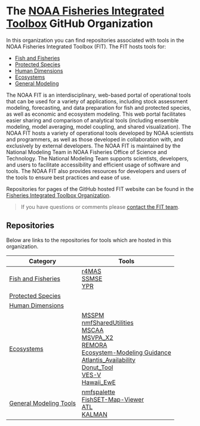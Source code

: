 # The [NOAA Fisheries Integrated Toolbox](https://noaa-fisheries-integrated-toolbox.github.io/) GitHub Organization 

In this organization you can find repositories associated with tools in the NOAA Fisheries Integrated Toolbox (FIT). The FIT hosts tools for:
- [Fish and Fisheries](https://nmfs-fish-tools.github.io/) 
- [Protected Species](https://nmfs-protected-species-tools.github.io/) 
- [Human Dimensions](https://nmfs-human-dimensions-tools.github.io/) 
- [Ecosystems](https://nmfs-ecosystem-tools.github.io/) 
- [General Modeling](https://nmfs-general-modeling-tools.github.io/) 


The NOAA FIT is an interdisciplinary, web-based portal of operational tools that can be used for a variety of applications, including stock assessment modeling, forecasting, and data preparation for fish and protected species, as well as economic and ecosystem modeling. This web portal facilitates easier sharing and comparison of analytical tools (including ensemble modeling, model averaging, model coupling, and shared visualization). The NOAA FIT hosts a variety of operational tools developed by NOAA scientists and programmers, as well as those developed in collaboration with, and exclusively by external developers. The NOAA FIT is maintained by the National Modeling Team in NOAA Fisheries Office of Science and Technology. The National Modeling Team supports scientists, developers, and users to facilitate accessibility and efficient usage of software and tools. The NOAA FIT also provides resources for developers and users of the tools to ensure best practices and ease of use.

Repositories for pages of the GitHub hosted FIT website can be found in the [Fisheries Integrated Toolbox Organization](https://github.com/noaa-fisheries-integrated-toolbox).

> If you have questions or comments please [contact the FIT team](https://noaa-fisheries-integrated-toolbox.github.io/resources/onboarding/contact/). 

## Repositories 

Below are links to the repositories for tools which are hosted in this organization. 

| Category  | Tools |
| ------------- | ------------- |
| [Fish and Fisheries](https://nmfs-fish-tools.github.io/)   | [r4MAS](https://github.com/nmfs-fish-tools/r4MAS/) <br /> [SSMSE](https://github.com/nmfs-fish-tools/SSMSE) <br /> [YPR](https://github.com/nmfs-fish-tools/YPR) |
| [Protected Species](https://nmfs-protected-species-tools.github.io/)  |   |
| [Human Dimensions](https://nmfs-human-dimensions-tools.github.io/)  |   |
| [Ecosystems](https://nmfs-ecosystem-tools.github.io/)  |  [MSSPM](https://github.com/nmfs-fish-tools/MSSPM) <br /> [nmfSharedUtilities](https://github.com/nmfs-fish-tools/nmfSharedUtilities) <br /> [MSCAA](https://github.com/nmfs-fish-tools/MSCAA) <br /> [MSVPA_X2](https://github.com/nmfs-fish-tools/MSVPA_X2) <br /> [REMORA](https://github.com/nmfs-fish-tools/REMORA) <br /> [Ecosystem-Modeling Guidance](https://github.com/nmfs-fish-tools/Ecosystem-Modeling-Guidance) <br /> [Atlantis_Availability](https://github.com/nmfs-fish-tools/Atlantis_Availability) <br /> [Donut_Tool](https://github.com/nmfs-fish-tools/Donut_Tool) <br /> [VES-V](https://github.com/nmfs-fish-tools/VES-V)  <br /> [Hawaii_EwE](https://github.com/nmfs-fish-tools/Hawaii_EwE) <br /> |
| [General Modeling Tools](https://nmfs-general-modeling-tools.github.io/) | [nmfspalette](https://github.com/nmfs-fish-tools/nmfspalette) <br /> [FishSET-Map-Viewer](https://github.com/nmfs-fish-tools/FishSET-Map-Viewer) <br /> [ATL](https://github.com/nmfs-fish-tools/ATL) <br /> [KALMAN](https://github.com/nmfs-fish-tools/KALMAN)|
